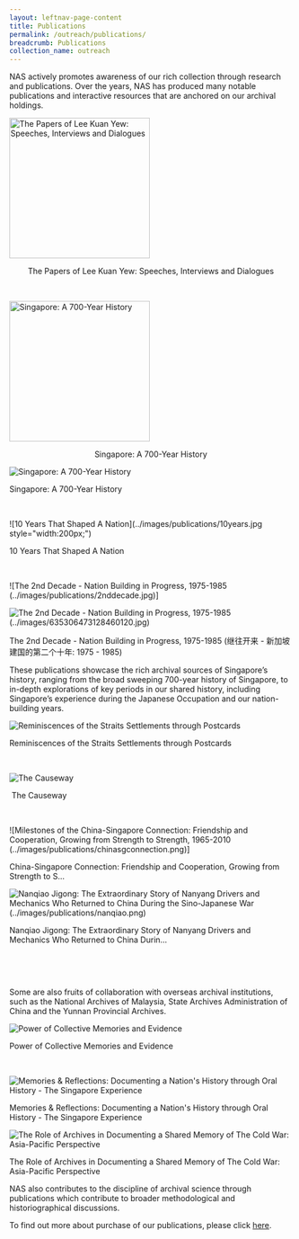 ```yaml
---
layout: leftnav-page-content
title: Publications
permalink: /outreach/publications/
breadcrumb: Publications
collection_name: outreach
---
```


NAS actively promotes awareness of our rich collection through research and publications. Over the years, NAS has produced many notable publications and interactive resources that are anchored on our archival holdings.

 <img src="/images/publications/leekuanyewspeeches.jpg" alt="The Papers of Lee Kuan Yew: Speeches, Interviews and Dialogues" style="width:250px;"/>

 <p align="center">The Papers of Lee Kuan Yew: Speeches, Interviews and Dialogues </p>    

​                       

 <img src="/images/publications/700yearhistory.jpg" alt="Singapore: A 700-Year History" style="width:250px;"/> 

<p align="center">Singapore: A 700-Year History</p>

![Singapore: A 700-Year History](../images/publications/700yearhistory.jpg)                             

Singapore: A 700-Year History            

​                 

![10 Years That Shaped A Nation](../images/publications/10years.jpg style="width:200px;")                             

10 Years That Shaped A Nation               

​              

![The 2nd Decade - Nation Building in Progress, 1975-1985 (../images/publications/2nddecade.jpg)]                            

![The 2nd Decade - Nation Building in Progress, 1975-1985 (../images/635306473128460120.jpg)](https://www.nas.gov.sg/UploadFiles/635306473128460120.jpg) 

 The 2nd Decade - Nation Building in Progress, 1975-1985 (继往开来 - 新加坡建国的第二个十年: 1975 - 1985) 



These publications showcase the rich archival sources of Singapore’s history, ranging from the broad sweeping 700-year history of Singapore, to in-depth explorations of key periods in our shared history, including Singapore’s experience during the Japanese Occupation and our nation-building years. 

![Reminiscences of the Straits Settlements through Postcards](../images/publications/straitssettlements.jpg)                             

  Reminiscences of the Straits Settlements through Postcards     

​                        

![The Causeway](../images/publications/causeway.jpg)

​                                The Causeway            

​                 

![Milestones of the China-Singapore Connection: Friendship and Cooperation, Growing from Strength to Strength, 1965-2010 (../images/publications/chinasgconnection.png)]

 

China-Singapore Connection: Friendship and Cooperation, Growing from Strength to S...                             

![Nanqiao Jigong: The Extraordinary Story of Nanyang Drivers and Mechanics Who Returned to China During the Sino-Japanese War (../images/publications/nanqiao.png)]()                             

Nanqiao Jigong: The Extraordinary Story of Nanyang Drivers and Mechanics Who Returned to China Durin... 

​                       

​                     

Some are also fruits of collaboration with overseas archival institutions, such as the National Archives of Malaysia, State Archives Administration of China and the Yunnan Provincial Archives.

 

![Power of Collective Memories and Evidence ](../images/publications/collectivememories.jpg)                             

Power of Collective Memories and Evidence      

​                        

![Memories & Reflections: Documenting a Nation's History through Oral History - The Singapore Experience](../images/publications/memoriesandreflections.jpg)                             

Memories & Reflections: Documenting a Nation's History through Oral History - The Singapore Experience                            



![The Role of Archives in Documenting a Shared Memory of The Cold War: Asia-Pacific Perspective](../images/publications/coldwar.jpg)

 The Role of Archives in Documenting a Shared Memory of The Cold War: Asia-Pacific Perspective                             



NAS also contributes to the discipline of archival science through publications which contribute to broader methodological and historiographical discussions.

 

To find out more about purchase of our publications, please click [here](http://www.nas.gov.sg/archivesonline/publications). 
